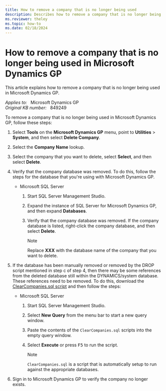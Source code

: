 ```yaml
---
title: How to remove a company that is no longer being used
description: Describes how to remove a company that is no longer being used in Microsoft Dynamics GP.
ms.reviewer: theley
ms.topic: how-to
ms.date: 02/18/2024
---
```

# How to remove a company that is no longer being used in Microsoft Dynamics GP

This article explains how to remove a company that is no longer being used in Microsoft Dynamics GP.

_Applies to:_ &nbsp; Microsoft Dynamics GP  
_Original KB number:_ &nbsp; 849249

To remove a company that is no longer being used in Microsoft Dynamics GP, follow these steps:

1. Select **Tools** on the **Microsoft Dynamics GP** menu, point to **Utilities** > **System**, and then select **Delete Company**.

2. Select the **Company Name** lookup.

3. Select the company that you want to delete, select **Select**, and then select **Delete**.

4. Verify that the company database was removed. To do this, follow the steps for the database that you're using with Microsoft Dynamics GP.

    - Microsoft SQL Server

      1. Start SQL Server Management Studio.
      2. Expand the instance of SQL Server for Microsoft Dynamics GP, and then expand **Databases**.
      3. Verify that the company database was removed. If the company database is listed, right-click the company database, and then select **Delete**.

         > [!NOTE]
         > Replace **XXX** with the database name of the company that you want to delete.

5. If the database has been manually removed or removed by the DROP script mentioned in step c of step 4, then there may be some references from the deleted database still within the DYNAMICS/system database. These references need to be removed. To do this, download the [ClearCompanies.sql script](https://mbs2.microsoft.com/fileexchange/downloadfile.aspx?fileid=e1140f50-afc0-4a4d-83ef-e9826aff6d64) and then follow the steps:

   - Microsoft SQL Server

      1. Start SQL Server Management Studio.
      2. Select **New Query** from the menu bar to start a new query window.
      3. Paste the contents of the `ClearCompanies.sql` scripts into the empty query window.
      4. Select **Execute** or press <kbd>F5</kbd> to run the script.

         > [!NOTE]
         > `ClearCompanies.sql` is a script that is automatically setup to run against the appropriate databases.

6. Sign in to Microsoft Dynamics GP to verify the company no longer exists.
